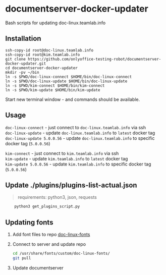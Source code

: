 # documentserver-docker-updater

Bash scripts for updating doc-linux.teamlab.info

## Installation

```shell script
ssh-copy-id root@doc-linux.teamlab.info
ssh-copy-id root@kim.teamlab.info
git clone https://github.com/onlyoffice-testing-robot/documentserver-docker-updater.git
cd documentserver-docker-updater
mkdir -pv ~/bin
ln -s $PWD/doc-linux-connect $HOME/bin/doc-linux-connect
ln -s $PWD/doc-linux-update $HOME/bin/doc-linux-update
ln -s $PWD/kim-connect $HOME/bin/kim-connect
ln -s $PWD/kim-update $HOME/bin/kim-update
```

Start new terminal window - and commands should be available.

## Usage

`doc-linux-connect` - just connect to `doc-linux.teamlab.info` via ssh  
`doc-linux-update` - update `doc-linux.teamlab.info` to `latest` docker tag  
`doc-linux-update 5.0.0.56` - update `doc-linux.teamlab.info`
 to specific docker tag (`5.0.0.56`)

`kim-connect` - just connect to `kim.teamlab.info` via ssh  
`kim-update` - update `kim.teamlab.info` to `latest` docker tag  
`kim-update 5.0.0.56` - update `kim.teamlab.info` to specific docker tag (`5.0.0.56`)

## Update ./plugins/plugins-list-actual.json

>requirements: python3, json, requests

```bash
    python3 get_plugins_script.py
```

## Updating fonts

1. Add font files to repo [doc-linux-fonts](https://github.com/ONLYOFFICE-QA/doc-linux-fonts)
2. Connect to server and update repo

   ```bash
   cd /usr/share/fonts/custom/doc-linux-fonts/
   git pull
   ```

3. Update documentserver
